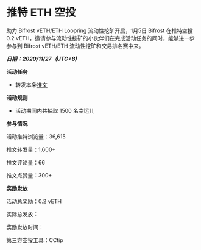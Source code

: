 # 推特 ETH 空投

助力 Bifrost vETH/ETH Loopring 流动性挖矿开启，1月5日 Bifrost 在推特空投 0.2 vETH，邀请参与流动性挖矿的小伙伴们在完成活动任务的同时，能够进一步参与到 Bifrost vETH/ETH 流动性挖矿和交易排名赛中来。

***日期：2020/11/27（UTC+8)*** 

**活动任务**

- 转发本条[推文](https://twitter.com/bifrost_finance/status/1346449554464362504)

**活动规则**
- 活动期间内共抽取 1500 名幸运儿

**参与情况**

活动推特浏览量：36,615

推文转发量：1,600+

推文评论量：66

推文点赞量：300+

**奖励发放**

活动总奖励：0.2 vETH

实际总发放：

奖励发放时间：

第三方空投工具：CCtip
